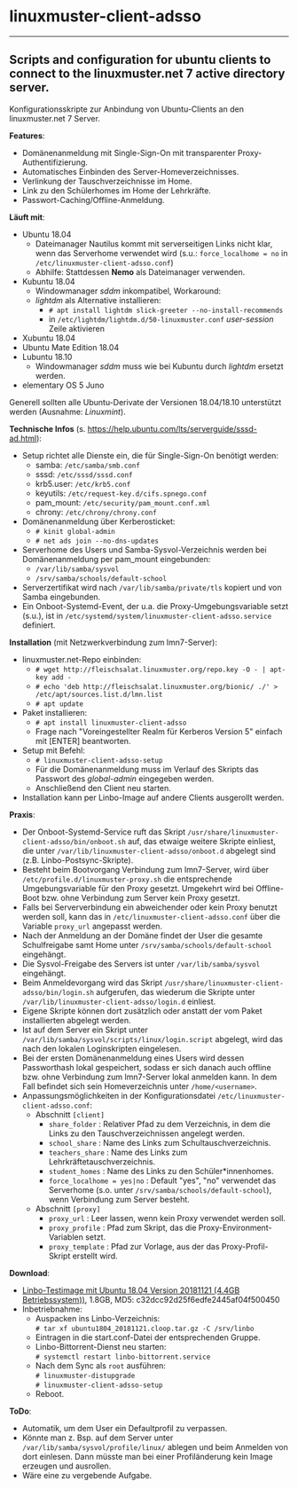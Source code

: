 # linuxmuster-client-adsso
---
Scripts and configuration for ubuntu clients to connect to the linuxmuster.net 7 active directory server.
---
Konfigurationsskripte zur Anbindung von Ubuntu-Clients an den linuxmuster.net 7 Server.

**Features**:
- Domänenanmeldung mit Single-Sign-On mit transparenter Proxy-Authentifizierung.
- Automatisches Einbinden des Server-Homeverzeichnisses.
- Verlinkung der Tauschverzeichnisse im Home.
- Link zu den Schülerhomes im Home der Lehrkräfte.
- Passwort-Caching/Offline-Anmeldung.

**Läuft mit**:
- Ubuntu 18.04
  - Dateimanager Nautilus kommt mit serverseitigen Links nicht klar, wenn das Serverhome verwendet wird (s.u.: `force_localhome = no` in `/etc/linuxmuster-client-adsso.conf`)
  - Abhilfe: Stattdessen **Nemo** als Dateimanager verwenden.
- Kubuntu 18.04
  - Windowmanager _sddm_ inkompatibel, Workaround:
  - _lightdm_ als Alternative installieren:
    - `# apt install lightdm slick-greeter --no-install-recommends`
    - in `/etc/lightdm/lightdm.d/50-linuxmuster.conf` _user-session_ Zeile aktivieren
- Xubuntu 18.04
- Ubuntu Mate Edition 18.04
- Lubuntu 18.10
  - Windowmanager _sddm_ muss wie bei Kubuntu durch _lightdm_ ersetzt werden.
- elementary OS 5 Juno  

Generell sollten alle Ubuntu-Derivate der Versionen 18.04/18.10 unterstützt werden (Ausnahme: _Linuxmint_).

**Technische Infos** (s. https://help.ubuntu.com/lts/serverguide/sssd-ad.html):
- Setup richtet alle Dienste ein, die für Single-Sign-On benötigt werden:
  - samba: `/etc/samba/smb.conf`
  - sssd: `/etc/sssd/sssd.conf`
  - krb5.user: `/etc/krb5.conf`
  - keyutils: `/etc/request-key.d/cifs.spnego.conf`
  - pam_mount: `/etc/security/pam_mount.conf.xml`
  - chrony: `/etc/chrony/chrony.conf`
- Domänenanmeldung über Kerberosticket:
  - `# kinit global-admin`
  - `# net ads join --no-dns-updates`
- Serverhome des Users und Samba-Sysvol-Verzeichnis werden bei Domänenanmeldung per pam_mount eingebunden:
  - `/var/lib/samba/sysvol`
  - `/srv/samba/schools/default-school`
- Serverzertifikat wird nach `/var/lib/samba/private/tls` kopiert und von Samba eingebunden.
- Ein Onboot-Systemd-Event, der u.a. die Proxy-Umgebungsvariable setzt (s.u.), ist in `/etc/systemd/system/linuxmuster-client-adsso.service` definiert.

**Installation** (mit Netzwerkverbindung zum lmn7-Server):
- linuxmuster.net-Repo einbinden:
  - `# wget http://fleischsalat.linuxmuster.org/repo.key -O - | apt-key add -`
  - `# echo 'deb http://fleischsalat.linuxmuster.org/bionic/ ./' > /etc/apt/sources.list.d/lmn.list`
  - `# apt update`
- Paket installieren:
  - `# apt install linuxmuster-client-adsso`
  - Frage nach "Voreingestellter Realm für Kerberos Version 5" einfach mit [ENTER] beantworten.
- Setup mit Befehl:
  - `# linuxmuster-client-adsso-setup`
  - Für die Domänenanmeldung muss im Verlauf des Skripts das Passwort des _global-admin_ eingegeben werden.
  - Anschließend den Client neu starten.
- Installation kann per Linbo-Image auf andere Clients ausgerollt werden.

**Praxis**:
- Der Onboot-Systemd-Service ruft das Skript `/usr/share/linuxmuster-client-adsso/bin/onboot.sh` auf, das etwaige weitere Skripte einliest, die unter `/var/lib/linuxmuster-client-adsso/onboot.d` abgelegt sind (z.B. Linbo-Postsync-Skripte).
- Besteht beim Bootvorgang Verbindung zum lmn7-Server, wird über `/etc/profile.d/linuxmuster-proxy.sh` die entsprechende Umgebungsvariable für den Proxy gesetzt. Umgekehrt wird bei Offline-Boot bzw. ohne Verbindung zum Server kein Proxy gesetzt.
- Falls bei Serververbindung ein abweichender oder kein Proxy benutzt werden soll, kann das in `/etc/linuxmuster-client-adsso.conf` über die Variable `proxy_url` angepasst werden.
- Nach der Anmeldung an der Domäne findet der User die gesamte Schulfreigabe samt Home unter `/srv/samba/schools/default-school` eingehängt.
- Die Sysvol-Freigabe des Servers ist unter `/var/lib/samba/sysvol` eingehängt.
- Beim Anmeldevorgang wird das Skript `/usr/share/linuxmuster-client-adsso/bin/login.sh` aufgerufen, das wiederum die Skripte unter `/var/lib/linuxmuster-client-adsso/login.d` einliest.
- Eigene Skripte können dort zusätzlich oder anstatt der vom Paket installierten abgelegt werden.
- Ist auf dem Server ein Skript unter `/var/lib/samba/sysvol/scripts/linux/login.script` abgelegt, wird das nach den lokalen Loginskripten eingelesen.
- Bei der ersten Domänenanmeldung eines Users wird dessen Passworthash lokal gespeichert, sodass er sich danach auch offline bzw. ohne Verbindung zum lmn7-Server lokal anmelden kann. In dem Fall befindet sich sein Homeverzeichnis unter `/home/<username>`.
- Anpassungsmöglichkeiten in der Konfigurationsdatei `/etc/linuxmuster-client-adsso.conf`:
  - Abschnitt `[client]`
    - `share_folder` : Relativer Pfad zu dem Verzeichnis, in dem die Links zu den Tauschverzeichnissen angelegt werden.
    - `school_share` : Name des Links zum Schultauschverzeichnis.
    - `teachers_share` : Name des Links zum Lehrkräftetauschverzeichnis.
    - `student_homes` : Name des Links zu den Schüler*innenhomes.
    - `force_localhome = yes|no` : Default "yes", "no" verwendet das Serverhome (s.o. unter `/srv/samba/schools/default-school`), wenn Verbindung zum Server besteht.
  - Abschnitt `[proxy]`
    - `proxy_url` : Leer lassen, wenn kein Proxy verwendet werden soll.
    - `proxy_profile` : Pfad zum Skript, das die Proxy-Environment-Variablen setzt.
    - `proxy_template` : Pfad zur Vorlage, aus der das Proxy-Profil-Skript erstellt wird.

**Download**:
- [Linbo-Testimage mit Ubuntu 18.04 Version 20181121 (4.4GB Betriebssystem))](http://fleischsalat.linuxmuster.org/ova/ubuntu1804_20181121.cloop.tar.gz), 1.8GB, MD5: c32dcc92d25f6edfe2445af04f500450
- Inbetriebnahme:
  - Auspacken ins Linbo-Verzeichnis:  
  `# tar xf ubuntu1804_20181121.cloop.tar.gz -C /srv/linbo`
  - Eintragen in die start.conf-Datei der entsprechenden Gruppe.
  - Linbo-Bittorrent-Dienst neu starten:  
  `# systemctl restart linbo-bittorrent.service`
  - Nach dem Sync als `root` ausführen:  
  `# linuxmuster-distupgrade`  
  `# linuxmuster-client-adsso-setup`
  - Reboot.

**ToDo**:
- Automatik, um dem User ein Defaultprofil zu verpassen.
- Könnte man z. Bsp. auf dem Server unter `/var/lib/samba/sysvol/profile/linux/` ablegen und beim Anmelden von dort einlesen. Dann müsste man bei einer Profiländerung kein Image erzeugen und ausrollen.
- Wäre eine zu vergebende Aufgabe.
